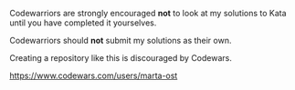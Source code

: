 Codewarriors are strongly encouraged **not** to look at my solutions to Kata until you have completed it yourselves.
  
Codewarriors should **not** submit my solutions as their own.
  
Creating a repository like this is discouraged by Codewars.

https://www.codewars.com/users/marta-ost

